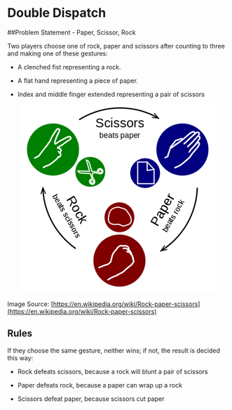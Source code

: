 # Double Dispatch

##Problem Statement - Paper, Scissor, Rock

Two  players  choose  one   of  rock,  paper  and
scissors after  counting to three and  making one
of these gestures:

- A clenched fist representing a rock.

- A flat hand representing a piece of paper.

- Index  and middle finger  extended representing
  a pair of scissors
  
	![Paper Scissors Rock](paper_scissors_rock.png)
  
Image Source: [https://en.wikipedia.org/wiki/Rock-paper-scissors](https://en.wikipedia.org/wiki/Rock-paper-scissors)

## Rules
If they  choose the  same gesture,  neither wins;
if not, the result is decided this way:

- Rock  defeats  scissors, because  a  rock  will
  blunt a pair of scissors

- Paper  defeats rock,  because a paper  can wrap
  up a rock

- Scissors  defeat  paper, because  scissors  cut
  paper
